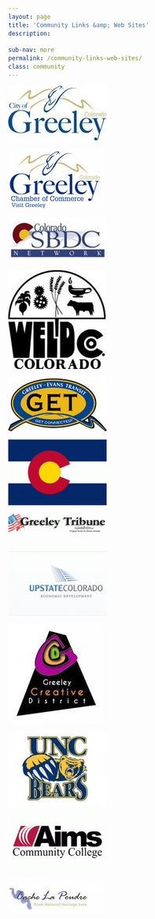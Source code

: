```yaml
---
layout: page
title: 'Community Links &amp; Web Sites'
description:

sub-nav: more
permalink: /community-links-web-sites/
class: community
---
```



[![](/uploads/versions/greeleycitylogo---x----200-113x---.jpg)](http://greeleygov.com/)

[![](/uploads/versions/chamberlogo---x----200-119x---.png)](http://www.greeleychamber.com/)

[![](/uploads/versions/colorado-sbdc---x----200-90x---.gif)](http://www.eastcoloradosbdc.com/)

[![](/uploads/versions/wclogovector---x----198-200x---.jpg)](http://www.co.weld.co.us/)

[![](/uploads/versions/get-logo---x----200-109x---.png)](http://greeleygov.com/services/greeley-evans-transit)

[![](/uploads/versions/colorado---x----200-133x---.gif)](http://www.colorado.com/)

[![](/uploads/versions/greeleytriblogo---x----200-38x---.gif)](http://greeleytribune.com/)

[![](/uploads/versions/upstatelogohome---x----200-152x---.gif)](http://www.upstatecolorado.org/)

[![](/uploads/versions/gcd---x----193-200x---.jpg)](http://www.discovergreeleycreativedistrict.com/)

[![](/uploads/versions/northerncoloradobearslogo---x----200-150x---.jpg)](http://www.unco.edu/)

[![](/uploads/versions/aims---x----200-112x---.gif)](http://www.aims.edu/)

[![](/uploads/versions/cache-la-poudre---x----200-70x---.jpg)](http://www.poudreheritage.org/)